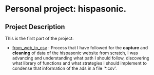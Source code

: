 # Personal project: hispasonic.


## Project Description


This is the first part of the project:

- [from_web_to_csv](https://github.com/albertjimrod/personal_proj_hispasonic/blob/main/project_1/htmls/01_from_web_to_csv_togit.ipynb) : Process that I have followed for the **capture** and **cleaning** of data of the hispasonic website from scratch, I was advancing and understanding what path I should follow, discovering what library of functions and what strategies I should implement to condense that information of the ads in a file '*.csv'.
